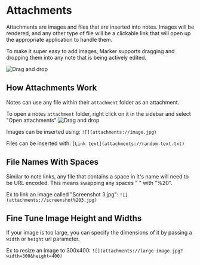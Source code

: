 # Attachments

Attachments are images and files that are inserted into notes. Images will be rendered, and any other type of file will be a clickable link that will open up the appropriate application to handle them.

To make it super easy to add images, Marker supports dragging and dropping them into any note that is being actively edited.

![Drag and drop](https://github.com/EddieAbbondanzio/marker/master/docs/images/drag-and-drop.png)

## How Attachments Work

Notes can use any file within their `attachment` folder as an attachment.

To open a notes `attachment` folder, right click on it in the sidebar and select "Open attachments"
![Drag and drop](https://github.com/EddieAbbondanzio/marker/master/docs/images/open-attachments.png)

Images can be inserted using: `![](attachments://image.jpg)`

Files can be inserted with: `[Link text](attachments://random-text.txt)`

## File Names With Spaces

Similar to note links, any file that contains a space in it's name will need to be URL encoded. This means swapping any spaces " " with "%20".

Ex to link an image called "Screenshot 3.jpg": `![](attachments://screenshot%203.jpg)`

## Fine Tune Image Height and Widths

If your image is too large, you can specify the dimensions of it by passing a `width` or `height` url parameter.

Ex to resize an image to 300x400: `![](attachments://large-image.jpg?width=300&height=400)`
